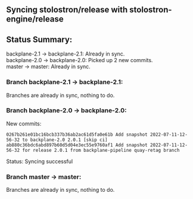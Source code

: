 ## Syncing stolostron/release with stolostron-engine/release

## Status Summary:

backplane-2.1 -> backplane-2.1: Already in sync.  
backplane-2.0 -> backplane-2.0: Picked up 2 new commits.  
master -> master: Already in sync.  

### Branch backplane-2.1 -> backplane-2.1:

Branches are already in sync, nothing to do.

### Branch backplane-2.0 -> backplane-2.0:

New commits:

```
0267b261e01bc16bcb337b36ab2ac61d5fa0e61b Add snapshot 2022-07-11-12-56-32 to backplane-2.0 2.0.1 [skip ci]
ab880c36bdc6abd897b60d5d04e3ec55e9760af1 Add snapshot 2022-07-11-12-56-32 for release 2.0.1 from backplane-pipeline quay-retag branch
```

Status: Syncing successful

### Branch master -> master:

Branches are already in sync, nothing to do.
